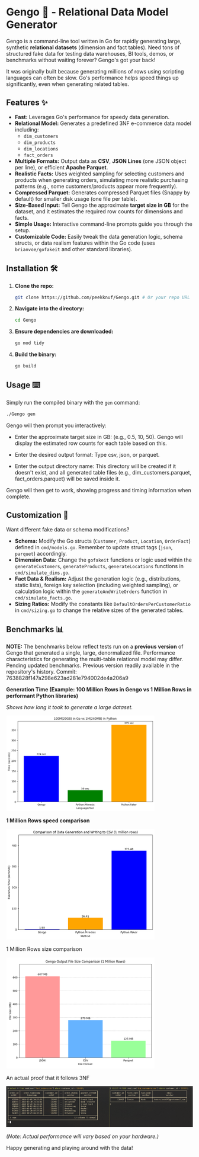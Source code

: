 # Gengo 🚀 - Relational Data Model Generator

Gengo is a command-line tool written in Go for rapidly generating large, synthetic **relational datasets** (dimension and fact tables). Need tons of structured fake data for testing data warehouses, BI tools, demos, or benchmarks without waiting forever? Gengo's got your back!

It was originally built because generating millions of rows using scripting languages can often be slow. Go's performance helps speed things up significantly, even when generating related tables.

## Features ✨

- **Fast:** Leverages Go's performance for speedy data generation.
- **Relational Model:** Generates a predefined 3NF e-commerce data model including:
  - `dim_customers`
  - `dim_products`
  - `dim_locations`
  - `fact_orders`
- **Multiple Formats:** Output data as **CSV**, **JSON Lines** (one JSON object per line), or efficient **Apache Parquet**.
- **Realistic Facts:** Uses weighted sampling for selecting customers and products when generating orders, simulating more realistic purchasing patterns (e.g., some customers/products appear more frequently).
- **Compressed Parquet:** Generates compressed Parquet files (Snappy by default) for smaller disk usage (one file per table).
- **Size-Based Input:** Tell Gengo the approximate **target size in GB** for the dataset, and it estimates the required row counts for dimensions and facts.
- **Simple Usage:** Interactive command-line prompts guide you through the setup.
- **Customizable Code:** Easily tweak the data generation logic, schema structs, or data realism features within the Go code (uses `brianvoe/gofakeit` and other standard libraries).

## Installation 🛠️

1. **Clone the repo:**

   ```bash
   git clone https://github.com/peekknuf/Gengo.git # Or your repo URL
   ```

2. **Navigate into the directory:**

   ```bash
   cd Gengo
   ```

3. **Ensure dependencies are downloaded:**

   ```bash
   go mod tidy
   ```

4. **Build the binary:**

   ```bash
   go build
   ```

## Usage ⌨️

Simply run the compiled binary with the `gen` command:

```bash
./Gengo gen
```

Gengo will then prompt you interactively:

- Enter the approximate target size in GB: (e.g., 0.5, 10, 50). Gengo will display the estimated row counts for each table based on this.

- Enter the desired output format: Type csv, json, or parquet.

- Enter the output directory name: This directory will be created if it doesn't exist, and all generated table files (e.g., dim_customers.parquet, fact_orders.parquet) will be saved inside it.

Gengo will then get to work, showing progress and timing information when complete.

## Customization 🎨

Want different fake data or schema modifications?

- **Schema:** Modify the Go structs (`Customer`, `Product`, `Location`, `OrderFact`) defined in `cmd/models.go`. Remember to update struct tags (`json`, `parquet`) accordingly.
- **Dimension Data:** Change the `gofakeit` functions or logic used within the `generateCustomers`, `generateProducts`, `generateLocations` functions in `cmd/simulate_dims.go`.
- **Fact Data & Realism:** Adjust the generation logic (e.g., distributions, static lists), foreign key selection (including weighted sampling), or calculation logic within the `generateAndWriteOrders` function in `cmd/simulate_facts.go`.
- **Sizing Ratios:** Modify the constants like `DefaultOrdersPerCustomerRatio` in `cmd/sizing.go` to change the relative sizes of the generated tables.

## Benchmarks 📊

**NOTE:** The benchmarks below reflect tests run on a **previous version** of Gengo that generated a single, large, denormalized file. Performance characteristics for generating the multi-table relational model may differ. Pending updated benchmarks. Previous version readily available in the repository's history. Commit: 7638828f147a298e623ad281e794002de4a206a9

**Generation Time (Example: 100 Million Rows in Gengo vs 1 Million Rows in performant Python libraries)**

_Shows how long it took to generate a large dataset._

[<img src="img/output_100m.png" width="400" height="auto">](output_100m.png)

**1 Million Rows speed comparison**

[<img src="img/output_comparison.png" width="400" height="auto">](output_comparison.png)

1 Million Rows size comparison

[<img src='img/gengo_size_comparison_1M.png' width="400" height="auto">](gengo_size_comparison_1M.png)

An actual proof that it follows 3NF

[<img src='img/proof_of_work.png' with='400' height="auto">](proof_of_work.png)

_(Note: Actual performance will vary based on your hardware.)_

Happy generating and playing around with the data!
